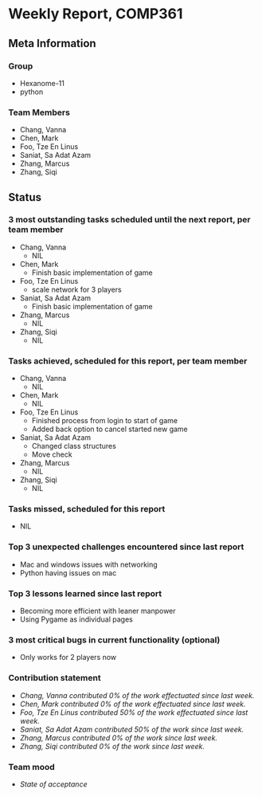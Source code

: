 # Weekly Report, COMP361

## Meta Information

### Group

 * Hexanome-11
 * python

### Team Members

 * Chang, Vanna
 * Chen, Mark
 * Foo, Tze En Linus
 * Saniat, Sa Adat Azam
 * Zhang, Marcus
 * Zhang, Siqi

## Status

### 3 most outstanding tasks scheduled until the next report, per team member

 * Chang, Vanna
	* NIL
 * Chen, Mark
	* Finish basic implementation of game
 * Foo, Tze En Linus
	* scale network for 3 players
 * Saniat, Sa Adat Azam
	* Finish basic implementation of game
 * Zhang, Marcus
	* NIL
 * Zhang, Siqi
	* NIL
### Tasks achieved, scheduled for this report, per team member

 * Chang, Vanna
	* NIL
 * Chen, Mark
	* NIL
 * Foo, Tze En Linus
	* Finished process from login to start of game
	* Added back option to cancel started new game
 * Saniat, Sa Adat Azam
	* Changed class structures
	* Move check
 * Zhang, Marcus
	* NIL
 * Zhang, Siqi
	* NIL

### Tasks missed, scheduled for this report

* NIL


### Top 3 unexpected challenges encountered since last report

 * Mac and windows issues with networking
 * Python having issues on mac

### Top 3 lessons learned since last report

 * Becoming more efficient with leaner manpower
 * Using Pygame as individual pages 


### 3 most critical bugs in current functionality (optional)

 * Only works for 2 players now


### Contribution statement

 * *Chang, Vanna contributed 0% of the work effectuated since last week.*
 * *Chen, Mark contributed 0% of the work effectuated since last week.*
 * *Foo, Tze En Linus contributed 50% of the work effectuated since last week.*
 * *Saniat, Sa Adat Azam contributed 50% of the work since last week.*
 * *Zhang, Marcus contributed 0% of the work since last week.*
 * *Zhang, Siqi contributed 0% of the work since last week.*

### Team mood

 * *State of acceptance*
